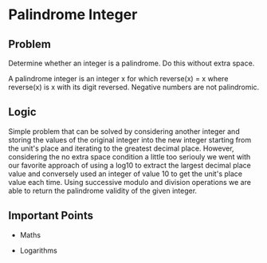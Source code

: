 # Palindrome Integer

## Problem

Determine whether an integer is a palindrome. Do this without extra space.

A palindrome integer is an integer x for which reverse(x) = x where reverse(x) is x with its digit reversed.
Negative numbers are not palindromic.

## Logic

Simple problem that can be solved by considering another integer and storing the values of the original integer into the new integer starting from the unit's place and iterating to the greatest decimal place. However, considering the no extra space condition a little too seriouly we went with our favorite approach of using a log10 to extract the largest decimal place value and conversely used an integer of value 10 to get the unit's place value each time. Using successive modulo and division operations we are able to return the palindrome validity of the given integer.

## Important Points

- Maths

- Logarithms
